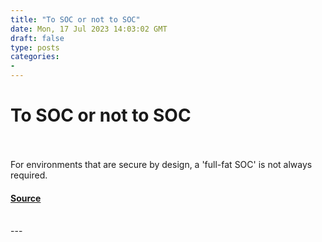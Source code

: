 ```yaml
---
title: "To SOC or not to SOC"
date: Mon, 17 Jul 2023 14:03:02 GMT
draft: false
type: posts
categories: 
- 
---
```

# To SOC or not to SOC

<br/>

<br/>
For environments that are secure by design, a 'full-fat SOC' is not always required.

#### [Source](https://www.ncsc.gov.uk/blog-post/soc-or-not)

<br/>
---
